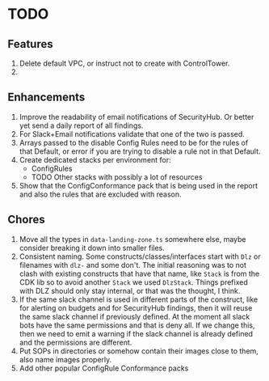 # TODO

## Features
1. Delete default VPC, or instruct not to create with ControlTower.
1. 


## Enhancements
1. Improve the readability of email notifications of SecurityHub. Or better yet send a daily report of all findings.
1. For Slack+Email notifications validate that one of the two is passed.
1. Arrays passed to the disable Config Rules need to be for the rules of that Default, or error if you are trying to 
disable a rule not in that Default.
1. Create dedicated stacks per environment for: 
   - ConfigRules
   - TODO Other stacks with possibly a lot of resources
1. Show that the ConfigConformance pack that is being used in the report and also the rules that are excluded with reason.


## Chores
1. Move all the types in `data-landing-zone.ts` somewhere else, maybe consider breaking it down into smaller files.
2. Consistent naming. Some constructs/classes/interfaces start with `Dlz` or filenames with `dlz-` and some don't.
The initial reasoning was to not clash with existing constructs that have that name, like `Stack` is from the CDK lib
so to avoid another `Stack` we used `DlzStack`. Things prefixed with DLZ should only stay internal, or that was the 
thought, I think.
3. If the same slack channel is used in different parts of the construct, like for alerting on budgets and for 
SecurityHub findings, then it will reuse the same slack channel if previously defined. At the moment all slack 
bots have the same permissions and that is deny all. If we change this, then we need to emit a warning if the slack
channel is already defined and the permissions are different.
4. Put SOPs in directories or somehow contain their images close to them, also name images properly.
5. Add other popular ConfigRule Conformance packs